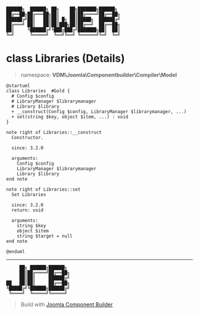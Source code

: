 ```
██████╗  ██████╗ ██╗    ██╗███████╗██████╗
██╔══██╗██╔═══██╗██║    ██║██╔════╝██╔══██╗
██████╔╝██║   ██║██║ █╗ ██║█████╗  ██████╔╝
██╔═══╝ ██║   ██║██║███╗██║██╔══╝  ██╔══██╗
██║     ╚██████╔╝╚███╔███╔╝███████╗██║  ██║
╚═╝      ╚═════╝  ╚══╝╚══╝ ╚══════╝╚═╝  ╚═╝
```
# class Libraries (Details)
> namespace: **VDM\Joomla\Componentbuilder\Compiler\Model**
```uml
@startuml
class Libraries  #Gold {
  # Config $config
  # LibraryManager $librarymanager
  # Library $library
  + __construct(Config $config, LibraryManager $librarymanager, ...)
  + set(string $key, object $item, ...) : void
}

note right of Libraries::__construct
  Constructor.

  since: 3.2.0
  
  arguments:
    Config $config
    LibraryManager $librarymanager
    Library $library
end note

note right of Libraries::set
  Set Libraries

  since: 3.2.0
  return: void
  
  arguments:
    string $key
    object $item
    string $target = null
end note
 
@enduml
```

---
```
     ██╗ ██████╗██████╗
     ██║██╔════╝██╔══██╗
     ██║██║     ██████╔╝
██   ██║██║     ██╔══██╗
╚█████╔╝╚██████╗██████╔╝
 ╚════╝  ╚═════╝╚═════╝
```
> Build with [Joomla Component Builder](https://git.vdm.dev/joomla/Component-Builder)

